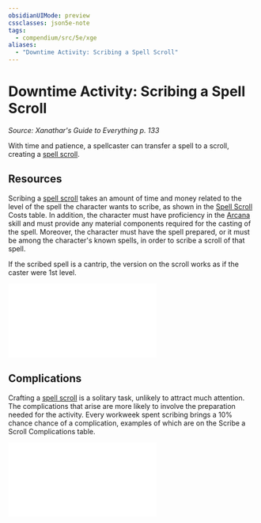 ```yaml
---
obsidianUIMode: preview
cssclasses: json5e-note
tags:
  - compendium/src/5e/xge
aliases:
  - "Downtime Activity: Scribing a Spell Scroll"
---
```


# Downtime Activity: Scribing a Spell Scroll
*Source: Xanathar's Guide to Everything p. 133* 

With time and patience, a spellcaster can transfer a spell to a scroll, creating a [spell scroll](../../../../spell-scroll.md).

## Resources

Scribing a [spell scroll](../../../../spell-scroll.md) takes an amount of time and money related to the level of the spell the character wants to scribe, as shown in the [Spell Scroll](../../../../spell-scroll.md.md.md) Costs table. In addition, the character must have proficiency in the [Arcana](../skills.md##Arcana) skill and must provide any material components required for the casting of the spell. Moreover, the character must have the spell prepared, or it must be among the character's known spells, in order to scribe a scroll of that spell.

If the scribed spell is a cantrip, the version on the scroll works as if the caster were 1st level.

![Resources; Spell Scroll Costs](../../../../resources-spell-scroll-costs-xge.md)

## Complications

Crafting a [spell scroll](../../../../spell-scroll.md) is a solitary task, unlikely to attract much attention. The complications that arise are more likely to involve the preparation needed for the activity. Every workweek spent scribing brings a 10% chance chance of a complication, examples of which are on the Scribe a Scroll Complications table.

![Scribe a Scroll Complications](../../../../scribe-a-scroll-complications-xge.md)
